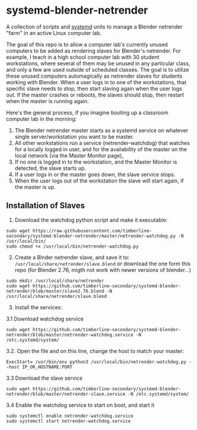 # systemd-blender-netrender
A collection of scripts and [systemd](https://wiki.debian.org/systemd) units to manage a Blender netrender "farm" in an active Linux computer lab.

The goal of this repo is to allow a computer lab's currently unused computers to be added as rendering slaves for Blender's netrender. For example, I teach in a high school computer lab with 30 student workstations, where several of them may be unused in any particular class, and only a few are used outside of scheduled classes.  The goal is to utilize these unused computers automagically as netrender slaves for students working with Blender.  When a user logs in to one of the workstations, that specific slave needs to stop, then start slaving  again when the user logs out.  If the master crashes or reboots, the slaves should stop, then restart when the master is running again.

Here's the general process, if you imagine booting up a classroom computer lab in the morning:
1. The Blender netrender master starts as a systemd service on whatever single server/workstation you want to be master.
1. All other workstations run a service (netrender-watchdog) that watches for a locally logged in user, and for the availability of the master on the local network (via the Master Monitor page), 
1. If no one is logged in to the workstation, and the Master Monitor is detected, the slave starts up.
1. If a user logs in or the master goes down, the slave service stops.
1. When the user logs out of the workstation the slave will start again, if the master is up.

## Installation of Slaves

1. Download the watchdog python script and make it executable:

````
sudo wget https://raw.githubusercontent.com/timberline-secondary/systemd-blender-netrender/master/netrender-watchdog.py -N /usr/local/bin/
sudo chmod +x /usr/local/bin/netrender-watchdog.py
````

2. Create a Blnder netrender slave, and save it to: `/usr/local/share/netrender/slave.blend` or download the one form this repo (for Blender 2.76, migth not work with newer versions of blender...)

````
sudo mkdir /usr/local/share/netrender
sudo wget https://github.com/timberline-secondary/systemd-blender-netrender/blob/master/slave2.76.blend -N /usr/local/share/netrender/slave.blend
````

3. Install the services:

3.1 Download watchdog service

````
sudo wget https://github.com/timberline-secondary/systemd-blender-netrender/blob/master/netrender-watchdog.service -N /etc.systemd/system/
````

3.2. Open the file and on this line, change the host to match your master:

````
ExecStart= /usr/bin/env python3 /usr/local/bin/netrender-watchdog.py --host IP_OR_HOSTNAME:PORT
````

3.3 Download the slave service

````
sudo wget https://github.com/timberline-secondary/systemd-blender-netrender/blob/master/netrender-slave.service -N /etc.systemd/system/
````

3.4 Enable the watchdog service to start on boot, and start it

````
sudo systemctl enable netrender-watchdog.service
sudo systemctl start netrender-watchdog.service
````

